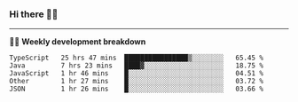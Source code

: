 ### Hi there 👋🏻

---

<!-- 📊 -->
🧑‍💻 **Weekly development breakdown**
<!--START_SECTION:waka-->
```text
TypeScript   25 hrs 47 mins  ████████████████▒░░░░░░░░   65.45 % 
Java         7 hrs 23 mins   ████▓░░░░░░░░░░░░░░░░░░░░   18.75 % 
JavaScript   1 hr 46 mins    █░░░░░░░░░░░░░░░░░░░░░░░░   04.51 % 
Other        1 hr 27 mins    █░░░░░░░░░░░░░░░░░░░░░░░░   03.72 % 
JSON         1 hr 26 mins    █░░░░░░░░░░░░░░░░░░░░░░░░   03.66 % 
```
<!--END_SECTION:waka-->
